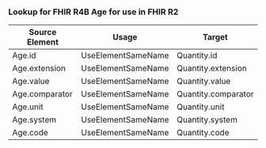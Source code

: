 ### Lookup for FHIR R4B Age for use in FHIR R2

| Source Element | Usage | Target |
| -------------- | ----- | ------ |
| Age.id | UseElementSameName | Quantity.id |
| Age.extension | UseElementSameName | Quantity.extension |
| Age.value | UseElementSameName | Quantity.value |
| Age.comparator | UseElementSameName | Quantity.comparator |
| Age.unit | UseElementSameName | Quantity.unit |
| Age.system | UseElementSameName | Quantity.system |
| Age.code | UseElementSameName | Quantity.code |
